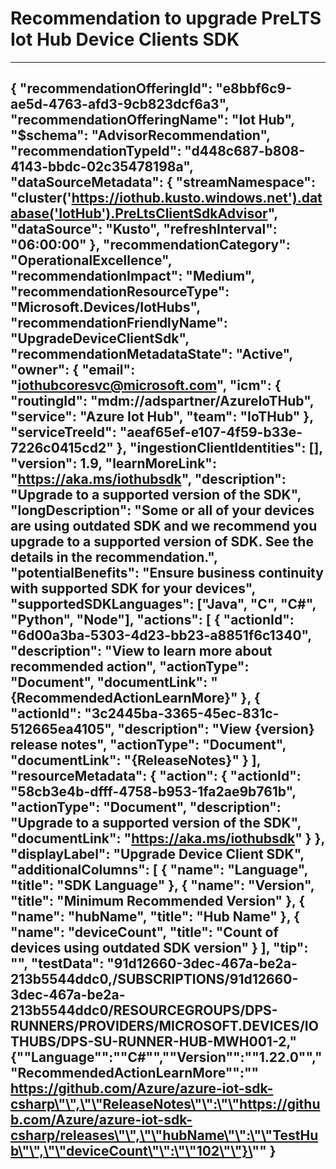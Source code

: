 <properties
    pageTitle="Upgrade PreLTS Iot Hub Device Client SDK"
    description="Recommendation to upgrade PreLTS Iot Hub Device Client SDK"
    ms.author="iothubcoresvc"
    articleId="d448c687-b808-4143-bbdc-02c35478198a_Public"
    selfHelpType="advisorRecommendationMetadata"
    cloudEnvironments="Public, USSec, USNat"
    ownershipId="AzureIot_IotHub"
/>
# Recommendation to upgrade PreLTS Iot Hub Device Clients SDK
---
{
  "recommendationOfferingId": "e8bbf6c9-ae5d-4763-afd3-9cb823dcf6a3",
  "recommendationOfferingName": "Iot Hub",
  "$schema": "AdvisorRecommendation",
  "recommendationTypeId": "d448c687-b808-4143-bbdc-02c35478198a",
  "dataSourceMetadata": {
    "streamNamespace": "cluster('https://iothub.kusto.windows.net').database('IotHub').PreLtsClientSdkAdvisor",
    "dataSource": "Kusto",
    "refreshInterval": "06:00:00"
  },
  "recommendationCategory": "OperationalExcellence",
  "recommendationImpact": "Medium",
  "recommendationResourceType": "Microsoft.Devices/IotHubs",
  "recommendationFriendlyName": "UpgradeDeviceClientSdk",
  "recommendationMetadataState": "Active",
  "owner": {
    "email": "iothubcoresvc@microsoft.com",
    "icm": {
      "routingId": "mdm://adspartner/AzureIoTHub",
      "service": "Azure Iot Hub",
      "team": "IoTHub"
    },
    "serviceTreeId": "aeaf65ef-e107-4f59-b33e-7226c0415cd2"
  },
  "ingestionClientIdentities": [],
  "version": 1.9,
  "learnMoreLink": "https://aka.ms/iothubsdk",
  "description": "Upgrade to a supported version of the SDK",
  "longDescription": "Some or all of your devices are using outdated SDK and we recommend you upgrade to a supported version of SDK. See the details in the recommendation.",
  "potentialBenefits": "Ensure business continuity with supported SDK for your devices",
  "supportedSDKLanguages": ["Java", "C", "C#", "Python", "Node"],
  "actions": [
    {
      "actionId": "6d00a3ba-5303-4d23-bb23-a8851f6c1340",
      "description": "View to learn more about recommended action",
      "actionType": "Document",
      "documentLink": "{RecommendedActionLearnMore}"
    },
    {
      "actionId": "3c2445ba-3365-45ec-831c-512665ea4105",
      "description": "View {version} release notes",
      "actionType": "Document",
      "documentLink": "{ReleaseNotes}"
    }
  ],
  "resourceMetadata": {
    "action": {
      "actionId": "58cb3e4b-dfff-4758-b953-1fa2ae9b761b",
      "actionType": "Document",
      "description": "Upgrade to a supported version of the SDK",
      "documentLink": "https://aka.ms/iothubsdk"
    }
  },
  "displayLabel": "Upgrade Device Client SDK",
  "additionalColumns": [
    {
      "name": "Language",
      "title": "SDK Language"
    },
    {
      "name": "Version",
      "title": "Minimum Recommended Version"
    },
    {
        "name": "hubName",
        "title": "Hub Name"
    },
    {
        "name": "deviceCount",
        "title": "Count of devices using outdated SDK version"
    }
  ],
  "tip": "",
  "testData": "91d12660-3dec-467a-be2a-213b5544ddc0,/SUBSCRIPTIONS/91d12660-3dec-467a-be2a-213b5544ddc0/RESOURCEGROUPS/DPS-RUNNERS/PROVIDERS/MICROSOFT.DEVICES/IOTHUBS/DPS-SU-RUNNER-HUB-MWH001-2,\"{\"\"Language\"\":\"\"C#\"\",\"\"Version\"\":\"\"1.22.0\"\",\"\"RecommendedActionLearnMore\"\":\"\" https://github.com/Azure/azure-iot-sdk-csharp\"\",\"\"ReleaseNotes\"\":\"\"https://github.com/Azure/azure-iot-sdk-csharp/releases\"\",\"\"hubName\"\":\"\"TestHub\"\",\"\"deviceCount\"\":\"\"102\"\"}\""
}
---
